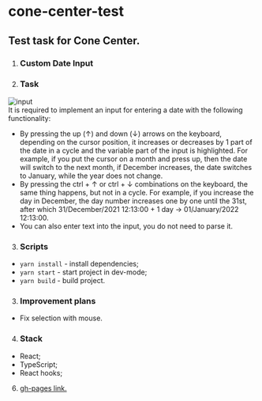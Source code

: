 # cone-center-test

## Test task for Cone Center.

1. ### Custom Date Input

2. ### Task<br>
<img alt="input" rel="noreferrer" target="_blank" src="https://www.cone.ee/788i291x32.gif?key=1c58037ca0084bcbdc147343010f16f5"/><br>
It is required to implement an input for entering a date with the following functionality:

- By pressing the up (↑) and down (↓) arrows on the keyboard, depending on the cursor position, it increases or decreases by 1 part of the date in a cycle and the variable part of the input is highlighted. For example, if you put the cursor on a month and press up, then the date will switch to the next month, if December increases, the date switches to January, while the year does not change.
- By pressing the ctrl + ↑ or ctrl + ↓ combinations on the keyboard, the same thing happens, but not in a cycle. For example, if you increase the day in December, the day number increases one by one until the 31st, after which 31/December/2021 12:13:00 + 1 day -> 01/January/2022 12:13:00.
- You can also enter text into the input, you do not need to parse it.

3. ### Scripts
- <code>yarn install</code> - install dependencies;
- <code>yarn start</code> - start project in dev-mode;
- <code>yarn build</code> - build project.

3. ### Improvement plans
- Fix selection with mouse.

4. ### Stack
  - React;
  - TypeScript;
  - React hooks;

6. [gh-pages link.](https://antoshkow.github.io/cone-center-test/ "gh-pages link.")
